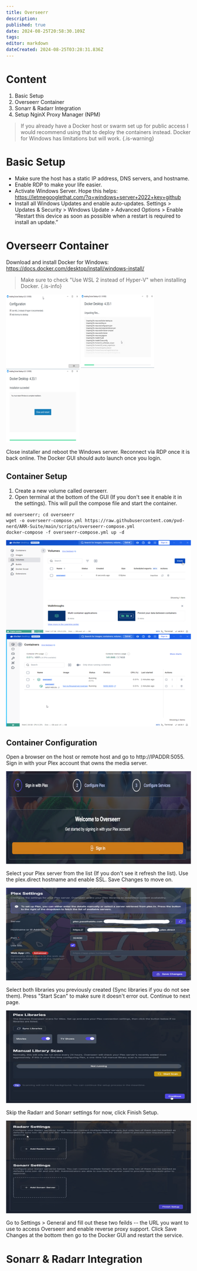 ```yaml
---
title: Overseerr
description: 
published: true
date: 2024-08-25T20:58:30.109Z
tags: 
editor: markdown
dateCreated: 2024-08-25T03:28:31.836Z
---
```


# Content
1. Basic Setup
2. Overseerr Container
3. Sonarr & Radarr Integration
4. Setup NginX Proxy Manager (NPM)

> If you already have a Docker host or swarm set up for public access I would recommend using that to deploy the containers instead. Docker for Windows has limitations but will work.
{.is-warning}

# Basic Setup
- Make sure the host has a static IP address, DNS servers, and hostname.
- Enable RDP to make your life easier.
- Activate Windows Server. Hope this helps: https://letmegooglethat.com/?q=windows+server+2022+key+github
- Install all Windows Updates and enable auto-updates. Settings > Updates & Security > Windows Update > Advanced Options > Enable “Restart this device as soon as possible when a restart is required to install an update.”

# Overseerr Container

Download and install Docker for Windows: https://docs.docker.com/desktop/install/windows-install/

>Make sure to check "Use WSL 2 instead of Hyper-V" when installing Docker.
{.is-info}

![docker-install-1.png](/assets/overseerr/docker-install-1.png) ![docker-install-2.png](/assets/overseerr/docker-install-2.png) ![docker-install-3.png](/assets/overseerr/docker-install-3.png)

Close installer and reboot the Windows server. Reconnect via RDP once it is back online. The Docker GUI should auto launch once you login. 

## Container Setup 
1. Create a new volume called overseerr.
2. Open terminal at the bottom of the GUI (If you don't see it enable it in the settings). This will pull the compose file and start the container.
```
md overseerr; cd overseerr
wget -o overseerr-compose.yml https://raw.githubusercontent.com/pvd-nerd/ARR-Suite/main/scripts/overseerr-compose.yml
docker-compose -f overseerr-compose.yml up -d
```

![docker-install-4.png](/assets/overseerr/docker-install-4.png) ![docker-install-5.png](/assets/overseerr/docker-install-5.png)

## Container Configuration

Open a browser on the host or remote host and go to http://IPADDR:5055. Sign in with your Plex account that owns the media server. 

![overseerr-config-1.png](/assets/overseerr/overseerr-config-1.png)

Select your Plex server from the list (If you don't see it refresh the list). Use the plex.direct hostname and enable SSL. Save Changes to move on.

![overseerr-config-2.png](/assets/overseerr/overseerr-config-2.png)

Select both libraries you previously created (Sync libraries if you do not see them). Press "Start Scan" to make sure it doesn't error out. Continue to next page.

![overseerr-config-3.png](/assets/overseerr/overseerr-config-3.png)

Skip the Radarr and Sonarr settings for now, click Finish Setup.

![overseerr-config-4.png](/assets/overseerr/overseerr-config-4.png)

Go to Settings > General and fill out these two feilds -- the URL you want to use to access Overseerr and enable reverse proxy support. Click Save Changes at the bottom then go to the Docker GUI and restart the service. 

# Sonarr & Radarr Integration



